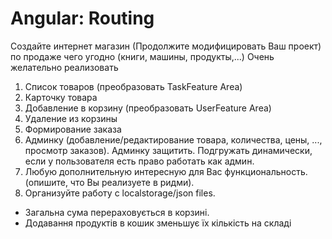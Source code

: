 # Angular: Routing 

Создайте интернет магазин (Продолжите модифицировать Ваш проект) по продаже чего угодно (книги, машины, продукты,...)
Очень желательно реализовать
1. Список товаров (преобразовать TaskFeature Area)
2. Карточку товара
3. Добавление в корзину (преобразовать UserFeature Area)
4. Удаление из корзины
5. Формирование заказа 
6. Админку (добавление/редактирование товара, количества, цены, ..., просмотр заказов). Админку защитить. 
Подгружать динамически, если у пользователя есть право работать как админ.
7. Любую дополнительную интересную для Вас функциональность. (опишите, что Вы реализуете в ридми).
8. Организуйте работу с localstorage/json files.


* Загальна сума перераховується в корзині. 
* Додавання продуктів в кошик зменьшує їх кількість на складі
